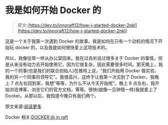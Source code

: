 # 我是如何开始 Docker 的

> 原文:[https://dev.to/innoraft12/how-i-started-docker-2nkl](https://dev.to/innoraft12/how-i-started-docker-2nkl)

这是一个关于我第一次遇到 Docker 的故事。我是如何在只有一个动机的情况下开始玩 docker 的，以及我是如何很快爱上这项技术的。

所以，我像往常一样从办公室回来。我在过去听说过很多关于 Docker 的事情，但是从来没有动力去开始使用它，因为它很复杂，因此需要很多时间。那天晚上，我的一个同事(也是我们的联合创始人)在推特上说，“我们开始用 Docker 做实验，我的另一个同事将领导它”。我很高兴，这终于让我第一次见到了 Docker。我晚上 7 点左右回到家，我想“等等，为什么不从今天开始呢”。晚上 8 点左右，我开始浏览博客，浏览它们的官方文档，等等。很快(就像一见钟情一样)我就爱上了 Docker。从那以后，我知道今晚只有我们两个。

原文来源:[阅读更多](https://www.innoraft.com/blogs/how-i-started-docker)

Docker 相关:[DOCKER @ in raft](https://www.innoraft.com/blogs/docker-innoraft)